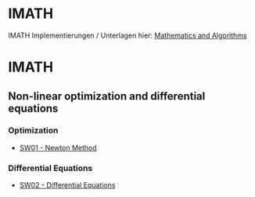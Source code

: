 # IMATH

IMATH Implementierungen / Unterlagen hier: [Mathematics and Algorithms](https://github.com/omeldar/mathematics-and-algorithms)
# IMATH

## Non-linear optimization and differential equations

### Optimization

- [SW01 - Newton Method](./SW01%20-%20Optimization)

### Differential Equations

- [SW02 - Differential Equations](./SW02%20-%20Differential%20Equations)
